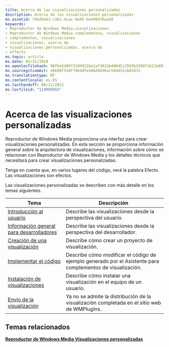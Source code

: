 ```yaml
---
title: Acerca de las visualizaciones personalizadas
description: Acerca de las visualizaciones personalizadas
ms.assetid: 74bd5eb3-c3b1-4cac-9a05-be49847baa20
keywords:
- Reproductor de Windows Media,visualizaciones
- Reproductor de Windows Media complementos, visualizaciones
- complementos, visualizaciones
- visualizaciones, acerca de
- visualizaciones personalizadas, acerca de
- effects
ms.topic: article
ms.date: 05/31/2018
ms.openlocfilehash: 98fbe5d007319d921ba1af3031b4804513593b320871b13e0923b045e3b6f7c8
ms.sourcegitcommit: e6600f550f79bddfe58bd4696ac50dd52cb03d7e
ms.translationtype: MT
ms.contentlocale: es-ES
ms.lasthandoff: 08/11/2021
ms.locfileid: "119956955"
---
```

# <a name="about-custom-visualizations"></a>Acerca de las visualizaciones personalizadas

Reproductor de Windows Media proporciona una interfaz para crear visualizaciones personalizadas. En esta sección se proporciona información general sobre la arquitectura de visualizaciones, información sobre cómo se relacionan con Reproductor de Windows Media y los detalles técnicos que necesitará para crear visualizaciones personalizadas.

Tenga en cuenta que, en varios lugares del código, verá la palabra Efecto. Las visualizaciones son efectos.

Las visualizaciones personalizadas se describen con más detalle en los temas siguientes.



| Tema                                                              | Descripción                                                                                |
|--------------------------------------------------------------------|--------------------------------------------------------------------------------------------|
| [Introducción al usuario](user-overview.md)                                 | Describe las visualizaciones desde la perspectiva del usuario.                                          |
| [Información general para desarrolladores](developer-overview.md)                       | Describe las visualizaciones desde la perspectiva del desarrollador.                                     |
| [Creación de una visualización](building-a-visualization.md)           | Describe cómo crear un proyecto de visualización.                                           |
| [Implementar el código](implementing-your-code.md)               | Describe cómo modificar el código de ejemplo generado por el Asistente para complementos de visualización.     |
| [Instalación de visualizaciones](installing-visualizations.md)         | Describe cómo instalar una visualización en el equipo de un usuario.                             |
| [Envío de la visualización](submitting-your-visualization.md) | Ya no se admite la distribución de la visualización completada en el sitio web de WMPlugins. |



 

## <a name="related-topics"></a>Temas relacionados

<dl> <dt>

[**Reproductor de Windows Media Visualizaciones personalizadas**](windows-media-player-custom-visualizations.md)
</dt> </dl>

 

 




